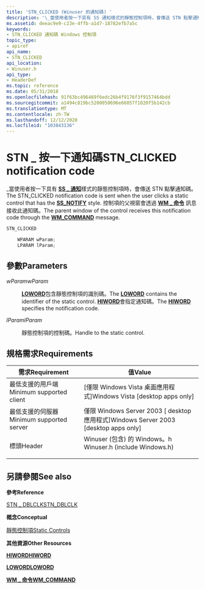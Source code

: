 ```yaml
---
title: 'STN_CLICKED (Winuser 的通知碼) '
description: '\_當使用者按一下具有 SS 通知樣式的靜態控制項時，會傳送 STN 點擊通知碼 \_ 。 控制項的父視窗會透過 WM 命令訊息接收此通知碼 \_ 。'
ms.assetid: deeac9e9-c23e-4ffb-a1d7-18782efb7a5c
keywords:
- STN_CLICKED 通知碼 Windows 控制項
topic_type:
- apiref
api_name:
- STN_CLICKED
api_location:
- Winuser.h
api_type:
- HeaderDef
ms.topic: reference
ms.date: 05/31/2018
ms.openlocfilehash: 91f63bc496469f6edc26b4f9176f3f9157464bdd
ms.sourcegitcommit: a1494c819bc5200050696e66057f1020f5b142cb
ms.translationtype: MT
ms.contentlocale: zh-TW
ms.lasthandoff: 12/12/2020
ms.locfileid: "103843136"
---
```

# <a name="stn_clicked-notification-code"></a><span data-ttu-id="5e057-105">STN \_ 按一下通知碼</span><span class="sxs-lookup"><span data-stu-id="5e057-105">STN\_CLICKED notification code</span></span>

<span data-ttu-id="5e057-106">\_當使用者按一下具有 [**SS \_ 通知**](static-control-styles.md)樣式的靜態控制項時，會傳送 STN 點擊通知碼。</span><span class="sxs-lookup"><span data-stu-id="5e057-106">The STN\_CLICKED notification code is sent when the user clicks a static control that has the [**SS\_NOTIFY**](static-control-styles.md) style.</span></span> <span data-ttu-id="5e057-107">控制項的父視窗會透過 [**WM \_ 命令**](/windows/desktop/menurc/wm-command) 訊息接收此通知碼。</span><span class="sxs-lookup"><span data-stu-id="5e057-107">The parent window of the control receives this notification code through the [**WM\_COMMAND**](/windows/desktop/menurc/wm-command) message.</span></span>


```C++
STN_CLICKED

    WPARAM wParam;
    LPARAM lParam; 
```



## <a name="parameters"></a><span data-ttu-id="5e057-108">參數</span><span class="sxs-lookup"><span data-stu-id="5e057-108">Parameters</span></span>

<dl> <dt>

<span data-ttu-id="5e057-109">*wParam*</span><span class="sxs-lookup"><span data-stu-id="5e057-109">*wParam*</span></span> 
</dt> <dd>

<span data-ttu-id="5e057-110">[**LOWORD**](/previous-versions/windows/desktop/legacy/ms632659(v=vs.85))包含靜態控制項的識別碼。</span><span class="sxs-lookup"><span data-stu-id="5e057-110">The [**LOWORD**](/previous-versions/windows/desktop/legacy/ms632659(v=vs.85)) contains the identifier of the static control.</span></span> <span data-ttu-id="5e057-111">[**HIWORD**](/previous-versions/windows/desktop/legacy/ms632657(v=vs.85))會指定通知碼。</span><span class="sxs-lookup"><span data-stu-id="5e057-111">The [**HIWORD**](/previous-versions/windows/desktop/legacy/ms632657(v=vs.85)) specifies the notification code.</span></span>

</dd> <dt>

<span data-ttu-id="5e057-112">*lParam*</span><span class="sxs-lookup"><span data-stu-id="5e057-112">*lParam*</span></span> 
</dt> <dd>

<span data-ttu-id="5e057-113">靜態控制項的控制碼。</span><span class="sxs-lookup"><span data-stu-id="5e057-113">Handle to the static control.</span></span>

</dd> </dl>

## <a name="requirements"></a><span data-ttu-id="5e057-114">規格需求</span><span class="sxs-lookup"><span data-stu-id="5e057-114">Requirements</span></span>



| <span data-ttu-id="5e057-115">需求</span><span class="sxs-lookup"><span data-stu-id="5e057-115">Requirement</span></span> | <span data-ttu-id="5e057-116">值</span><span class="sxs-lookup"><span data-stu-id="5e057-116">Value</span></span> |
|-------------------------------------|----------------------------------------------------------------------------------------------------------|
| <span data-ttu-id="5e057-117">最低支援的用戶端</span><span class="sxs-lookup"><span data-stu-id="5e057-117">Minimum supported client</span></span><br/> | <span data-ttu-id="5e057-118">\[僅限 Windows Vista 桌面應用程式\]</span><span class="sxs-lookup"><span data-stu-id="5e057-118">Windows Vista \[desktop apps only\]</span></span><br/>                                                           |
| <span data-ttu-id="5e057-119">最低支援的伺服器</span><span class="sxs-lookup"><span data-stu-id="5e057-119">Minimum supported server</span></span><br/> | <span data-ttu-id="5e057-120">僅限 Windows Server 2003 \[ desktop 應用程式\]</span><span class="sxs-lookup"><span data-stu-id="5e057-120">Windows Server 2003 \[desktop apps only\]</span></span><br/>                                                     |
| <span data-ttu-id="5e057-121">標頭</span><span class="sxs-lookup"><span data-stu-id="5e057-121">Header</span></span><br/>                   | <dl> <span data-ttu-id="5e057-122"><dt>Winuser (包含) 的 Windows。h </dt></span><span class="sxs-lookup"><span data-stu-id="5e057-122"><dt>Winuser.h (include Windows.h)</dt></span></span> </dl> |



## <a name="see-also"></a><span data-ttu-id="5e057-123">另請參閱</span><span class="sxs-lookup"><span data-stu-id="5e057-123">See also</span></span>

<dl> <dt>

<span data-ttu-id="5e057-124">**參考**</span><span class="sxs-lookup"><span data-stu-id="5e057-124">**Reference**</span></span>
</dt> <dt>

[<span data-ttu-id="5e057-125">STN \_ DBLCLK</span><span class="sxs-lookup"><span data-stu-id="5e057-125">STN\_DBLCLK</span></span>](stn-dblclk.md)
</dt> <dt>

<span data-ttu-id="5e057-126">**概念**</span><span class="sxs-lookup"><span data-stu-id="5e057-126">**Conceptual**</span></span>
</dt> <dt>

[<span data-ttu-id="5e057-127">靜態控制項</span><span class="sxs-lookup"><span data-stu-id="5e057-127">Static Controls</span></span>](static-controls.md)
</dt> <dt>

<span data-ttu-id="5e057-128">**其他資源**</span><span class="sxs-lookup"><span data-stu-id="5e057-128">**Other Resources**</span></span>
</dt> <dt>

<span data-ttu-id="5e057-129">[**HIWORD**](/previous-versions/windows/desktop/legacy/ms632657(v=vs.85))</span><span class="sxs-lookup"><span data-stu-id="5e057-129">[**HIWORD**](/previous-versions/windows/desktop/legacy/ms632657(v=vs.85))</span></span>
</dt> <dt>

<span data-ttu-id="5e057-130">[**LOWORD**](/previous-versions/windows/desktop/legacy/ms632659(v=vs.85))</span><span class="sxs-lookup"><span data-stu-id="5e057-130">[**LOWORD**](/previous-versions/windows/desktop/legacy/ms632659(v=vs.85))</span></span>
</dt> <dt>

[<span data-ttu-id="5e057-131">**WM \_ 命令**</span><span class="sxs-lookup"><span data-stu-id="5e057-131">**WM\_COMMAND**</span></span>](/windows/desktop/menurc/wm-command)
</dt> </dl>

 

